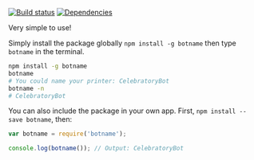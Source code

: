 [![Build status](https://travis-ci.org/makerbot/botname.svg?branch=master)](https://travis-ci.org/makerbot/botname)
[![Dependencies](https://david-dm.org/makerbot/botname.svg)](https://david-dm.org/makerbot/botname)

Very simple to use!

Simply install the package globally `npm install -g botname` then type `botname` in the terminal.

```sh
npm install -g botname
botname
# You could name your printer: CelebratoryBot
botname -n
# CelebratoryBot
```

You can also include the package in your own app. First, `npm install --save botname`, then:

```js
var botname = require('botname');

console.log(botname()); // Output: CelebratoryBot
```
